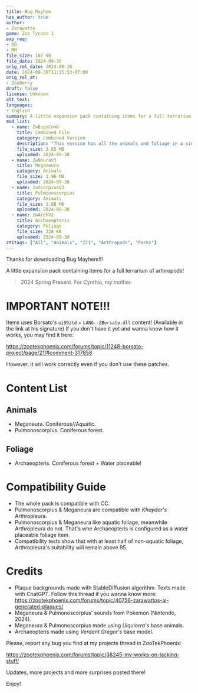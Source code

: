 ```yaml
---
title: Bug Mayhem
has_author: true
author: 
- Zarawatto
game: Zoo Tycoon 1
exp_req: 
- DD
- MM
file_size: 107 KB
file_date: 2024-09-30
orig_rel_date: 2024-09-30
date: 2024-09-30T11:15:53-07:00
orig_rel_at: 
- ZooBerry
draft: false
license: Unknown
alt_text: 
languages:
- English
summary: A little expansion pack containing items for a full terrarium of arthropods!
mod_list: 
  - name: ZwBugsComb
    title: Combined File
    category: Combined Version
    description: "This version has all the animals and foliage in a single file. Simply unzip and drop the ztd in the ZT1 folder and you're ready to go!"
    file_size: 3.85 MB
    uploaded: 2024-09-30
  - name: ZwNeuraV3
    title: Meganeura
    category: Animals
    file_size: 1.96 MB
    uploaded: 2024-09-30
  - name: ZwScorpiusV3
    title: Pulmonoscorpius
    category: Animals
    file_size: 2.08 MB
    uploaded: 2024-09-30
  - name: ZwArchV2
    title: Archaeopteris
    category: Foliage
    file_size: 228 KB
    uploaded: 2024-09-30
zt1tags: ["All", "Animals", "ZT1", "Arthropods", "Packs"]
---
```


Thanks for downloading Bug Mayhem!!!

A little expansion pack containing items for a full terrarium of arthropods!

> 2024 Spring Present. For Cynthia, my mother.

# IMPORTANT NOTE!!!

Items uses Borsato's `ui99ztd` + `LANG--ZBorsato.dll` content! (Available in the link at his signature)
If you don't have it yet and wanna know how it works, you may find it here:

https://zootekphoenix.com/forums/topic/11248-borsato-project/page/21/#comment-317858

However, it will work correctly even if you don't use these patches.

# Content List

## Animals

- Meganeura. Coniferous//Aquatic.
- Pulmonoscorpius. Coniferous forest.

## Foliage

- Archaeopteris. Coniferous forest + Water placeable!

# Compatibility Guide

- The whole pack is compatible with CC.
- Pulmonoscorpius & Meganeura are compatible with *Khaydar's* Arthropleura.
- Pulmonoscorpius & Meganeura like aquatic foliage, meanwhile Arthropleura do not. That's whe Archaeopteris is configured as a water placeable foliage item.
- Compatibility tests show that with at least half of non-aquatic foliage, Arthropleura's suitability will remain above 95. 

# Credits

- Plaque backgrounds made with StableDiffusion algorithm. Texts made with ChatGPT. Follow this thread if you wanna know more: https://zootekphoenix.com/forums/topic/40756-zarawattos-ai-generated-plaques/
- Meganeura & Pulmonoscorpius' sounds from Pokemon (Nintendo, 2024).
- Meganeura & Pulmonoscorpius made using *Ulquiorra's* base animals.
- Archaeopteris made using *Verdant Gregor's* base model.

Please, report any bug you find at my projects thread in ZooTekPhoenix:

https://zootekphoenix.com/forums/topic/38245-my-works-on-lacking-stuff/

Updates, more projects and more surprises posted there!

Enjoy!